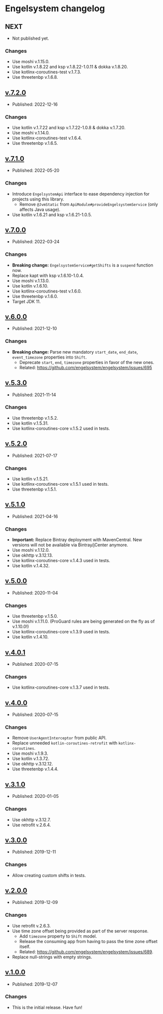 # Engelsystem changelog

## NEXT

* Not published yet.

### Changes

* Use moshi v.1.15.0.
* Use kotlin v.1.8.22 and ksp v.1.8.22-1.0.11 & dokka v.1.8.20.
* Use kotlinx-coroutines-test v.1.7.3.
* Use threetenbp v.1.6.8.


## [v.7.2.0](https://github.com/johnjohndoe/engelsystem/releases/tag/v.7.2.0)

* Published: 2022-12-16

### Changes

* Use kotlin v.1.7.22 and ksp v.1.7.22-1.0.8 & dokka v.1.7.20.
* Use moshi v.1.14.0.
* Use kotlinx-coroutines-test v.1.6.4.
* Use threetenbp v.1.6.5.


## [v.7.1.0](https://github.com/johnjohndoe/engelsystem/releases/tag/v.7.1.0)

* Published: 2022-05-20

### Changes

* Introduce `EngelsystemApi` interface to ease dependency injection for projects using this library.
  * Remove `@JvmStatic` from `ApiModule#provideEngelsystemService` (only affects Java usage).
* Use kotlin v.1.6.21 and ksp v.1.6.21-1.0.5.


## [v.7.0.0](https://github.com/johnjohndoe/engelsystem/releases/tag/v.7.0.0)

* Published: 2022-03-24

### Changes

* **Breaking change:** `EngelsystemService#getShifts` is a `suspend` function now.
* Replace kapt with ksp v.1.6.10-1.0.4.
* Use moshi v.1.13.0.
* Use kotlin v.1.6.10.
* Use kotlinx-coroutines-test v.1.6.0.
* Use threetenbp v.1.6.0.
* Target JDK 11.


## [v.6.0.0](https://github.com/johnjohndoe/engelsystem/releases/tag/v.6.0.0)

* Published: 2021-12-10

### Changes

* **Breaking change:** Parse new mandatory `start_date`, `end_date`, `event_timezone` properties into `Shift`.
  * Deprecate `start`, `end`, `timezone` properties in favor of the new ones.
  * Related: https://github.com/engelsystem/engelsystem/issues/695


## [v.5.3.0](https://github.com/johnjohndoe/engelsystem/releases/tag/v.5.3.0)

* Published: 2021-11-14

### Changes

* Use threetenbp v.1.5.2.
* Use kotlin v.1.5.31.
* Use kotlinx-coroutines-core v.1.5.2 used in tests.


## [v.5.2.0](https://github.com/johnjohndoe/engelsystem/releases/tag/v.5.2.0)

* Published: 2021-07-17

### Changes

* Use kotlin v.1.5.21.
* Use kotlinx-coroutines-core v.1.5.1 used in tests.
* Use threetenbp v.1.5.1.


## [v.5.1.0](https://github.com/johnjohndoe/engelsystem/releases/tag/v.5.1.0)

* Published: 2021-04-16

### Changes

* **Important:** Replace Bintray deployment with MavenCentral. New versions will not be available via Bintray/jCenter anymore.
* Use moshi v.1.12.0.
* Use okhttp v.3.12.13.
* Use kotlinx-coroutines-core v.1.4.3 used in tests.
* Use kotlin v.1.4.32.


## [v.5.0.0](https://github.com/johnjohndoe/engelsystem/releases/tag/v.5.0.0)

* Published: 2020-11-04

### Changes

* Use threetenbp v.1.5.0.
* Use moshi v.1.11.0. (ProGuard rules are being generated on the fly as of v.1.10.0!)
* Use kotlinx-coroutines-core v.1.3.9 used in tests.
* Use kotlin v.1.4.10.


## [v.4.0.1](https://github.com/johnjohndoe/engelsystem/releases/tag/v.4.0.1)

* Published: 2020-07-15

### Changes

* Use kotlinx-coroutines-core v.1.3.7 used in tests.


## [v.4.0.0](https://github.com/johnjohndoe/engelsystem/releases/tag/v.4.0.0)

* Published: 2020-07-15

### Changes

* Remove `UserAgentInterceptor` from public API.
* Replace unneeded `kotlin-coroutines-retrofit` with `kotlinx-coroutines`.
* Use moshi v.1.9.3.
* Use kotlin v.1.3.72.
* Use okhttp v.3.12.12.
* Use threetenbp v.1.4.4.


## [v.3.1.0](https://github.com/johnjohndoe/engelsystem/releases/tag/v.3.1.0)

* Published: 2020-01-05

### Changes

* Use okhttp v.3.12.7.
* Use retrofit v.2.6.4.

## [v.3.0.0](https://github.com/johnjohndoe/engelsystem/releases/tag/v.3.0.0)

* Published: 2019-12-11

### Changes

* Allow creating custom shifts in tests.


## [v.2.0.0](https://github.com/johnjohndoe/engelsystem/releases/tag/v.2.0.0)

* Published: 2019-12-09

### Changes

* Use retrofit v.2.6.3.
* Use time zone offset being provided as part of the server response.
  * Add `timezone` property to `Shift` model.
  * Release the consuming app from having to pass the time zone offset itself.
  * Related: https://github.com/engelsystem/engelsystem/issues/689.
* Replace null-strings with empty strings.


## [v.1.0.0](https://github.com/johnjohndoe/engelsystem/releases/tag/v.1.0.0)

* Published: 2019-12-07

### Changes

* This is the initial release. Have fun!
